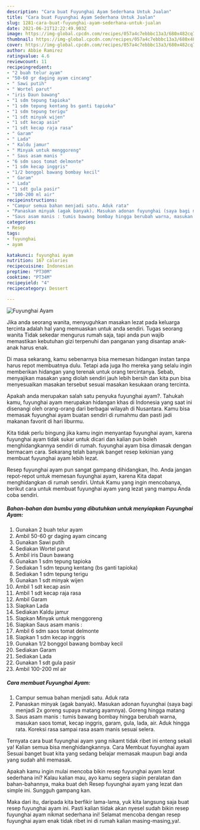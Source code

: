 ```yaml
---
description: "Cara buat Fuyunghai Ayam Sederhana Untuk Jualan"
title: "Cara buat Fuyunghai Ayam Sederhana Untuk Jualan"
slug: 1281-cara-buat-fuyunghai-ayam-sederhana-untuk-jualan
date: 2021-06-21T12:22:49.903Z
image: https://img-global.cpcdn.com/recipes/057a4c7ebbbc13a3/680x482cq70/fuyunghai-ayam-foto-resep-utama.jpg
thumbnail: https://img-global.cpcdn.com/recipes/057a4c7ebbbc13a3/680x482cq70/fuyunghai-ayam-foto-resep-utama.jpg
cover: https://img-global.cpcdn.com/recipes/057a4c7ebbbc13a3/680x482cq70/fuyunghai-ayam-foto-resep-utama.jpg
author: Abbie Ramirez
ratingvalue: 4.6
reviewcount: 11
recipeingredient:
- "2 buah telur ayam"
- "50-60 gr daging ayam cincang"
- " Sawi putih"
- " Wortel parut"
- "iris Daun bawang"
- "1 sdm tepung tapioka"
- "1 sdm tepung kentang bs ganti tapioka"
- "1 sdm tepung terigu"
- "1 sdt minyak wijen"
- "1 sdt kecap asin"
- "1 sdt kecap raja rasa"
- " Garam"
- " Lada"
- " Kaldu jamur"
- " Minyak untuk menggoreng"
- " Saus asam manis "
- "6 sdm saos tomat delmonte"
- "1 sdm kecap inggris"
- "1/2 bonggol bawang bombay kecil"
- " Garam"
- " Lada"
- "1 sdt gula pasir"
- "100-200 ml air"
recipeinstructions:
- "Campur semua bahan menjadi satu. Aduk rata"
- "Panaskan minyak (agak banyak). Masukan adonan fuyunghai (saya bagi menjadi 2x goreng supaya matang ayamnya). Goreng hingga matang"
- "Saus asam manis : tumis bawang bombay hingga berubah warna, masukan saos tomat, kecap inggris, garam, gula, lada, air. Aduk hingga rata. Koreksi rasa sampai rasa asam manis sesuai selera."
categories:
- Resep
tags:
- fuyunghai
- ayam

katakunci: fuyunghai ayam 
nutrition: 167 calories
recipecuisine: Indonesian
preptime: "PT30M"
cooktime: "PT34M"
recipeyield: "4"
recipecategory: Dessert

---
```



![Fuyunghai Ayam](https://img-global.cpcdn.com/recipes/057a4c7ebbbc13a3/680x482cq70/fuyunghai-ayam-foto-resep-utama.jpg)

Jika anda seorang wanita, menyuguhkan masakan lezat pada keluarga tercinta adalah hal yang memuaskan untuk anda sendiri. Tugas seorang  wanita Tidak sekedar mengurus rumah saja, tapi anda pun wajib memastikan kebutuhan gizi terpenuhi dan panganan yang disantap anak-anak harus enak.

Di masa  sekarang, kamu sebenarnya bisa memesan hidangan instan tanpa harus repot membuatnya dulu. Tetapi ada juga lho mereka yang selalu ingin memberikan hidangan yang terenak untuk orang tercintanya. Sebab, menyajikan masakan yang diolah sendiri jauh lebih bersih dan kita pun bisa menyesuaikan masakan tersebut sesuai masakan kesukaan orang tercinta. 



Apakah anda merupakan salah satu penyuka fuyunghai ayam?. Tahukah kamu, fuyunghai ayam merupakan hidangan khas di Indonesia yang saat ini disenangi oleh orang-orang dari berbagai wilayah di Nusantara. Kamu bisa memasak fuyunghai ayam buatan sendiri di rumahmu dan pasti jadi makanan favorit di hari liburmu.

Kita tidak perlu bingung jika kamu ingin menyantap fuyunghai ayam, karena fuyunghai ayam tidak sukar untuk dicari dan kalian pun boleh menghidangkannya sendiri di rumah. fuyunghai ayam bisa dimasak dengan bermacam cara. Sekarang telah banyak banget resep kekinian yang membuat fuyunghai ayam lebih lezat.

Resep fuyunghai ayam pun sangat gampang dihidangkan, lho. Anda jangan repot-repot untuk memesan fuyunghai ayam, karena Kita dapat menghidangkan di rumah sendiri. Untuk Kamu yang ingin mencobanya, berikut cara untuk membuat fuyunghai ayam yang lezat yang mampu Anda coba sendiri.

<!--inarticleads1-->

##### Bahan-bahan dan bumbu yang dibutuhkan untuk menyiapkan Fuyunghai Ayam:

1. Gunakan 2 buah telur ayam
1. Ambil 50-60 gr daging ayam cincang
1. Gunakan  Sawi putih
1. Sediakan  Wortel parut
1. Ambil iris Daun bawang
1. Gunakan 1 sdm tepung tapioka
1. Sediakan 1 sdm tepung kentang (bs ganti tapioka)
1. Sediakan 1 sdm tepung terigu
1. Gunakan 1 sdt minyak wijen
1. Ambil 1 sdt kecap asin
1. Ambil 1 sdt kecap raja rasa
1. Ambil  Garam
1. Siapkan  Lada
1. Sediakan  Kaldu jamur
1. Siapkan  Minyak untuk menggoreng
1. Siapkan  Saus asam manis :
1. Ambil 6 sdm saos tomat delmonte
1. Siapkan 1 sdm kecap inggris
1. Gunakan 1/2 bonggol bawang bombay kecil
1. Sediakan  Garam
1. Sediakan  Lada
1. Gunakan 1 sdt gula pasir
1. Ambil 100-200 ml air




<!--inarticleads2-->

##### Cara membuat Fuyunghai Ayam:

1. Campur semua bahan menjadi satu. Aduk rata
1. Panaskan minyak (agak banyak). Masukan adonan fuyunghai (saya bagi menjadi 2x goreng supaya matang ayamnya). Goreng hingga matang
1. Saus asam manis : tumis bawang bombay hingga berubah warna, masukan saos tomat, kecap inggris, garam, gula, lada, air. Aduk hingga rata. Koreksi rasa sampai rasa asam manis sesuai selera.




Ternyata cara buat fuyunghai ayam yang nikamt tidak ribet ini enteng sekali ya! Kalian semua bisa menghidangkannya. Cara Membuat fuyunghai ayam Sesuai banget buat kita yang sedang belajar memasak maupun bagi anda yang sudah ahli memasak.

Apakah kamu ingin mulai mencoba bikin resep fuyunghai ayam lezat sederhana ini? Kalau kalian mau, ayo kamu segera siapin peralatan dan bahan-bahannya, maka buat deh Resep fuyunghai ayam yang lezat dan simple ini. Sungguh gampang kan. 

Maka dari itu, daripada kita berfikir lama-lama, yuk kita langsung saja buat resep fuyunghai ayam ini. Pasti kalian tiidak akan nyesel sudah bikin resep fuyunghai ayam nikmat sederhana ini! Selamat mencoba dengan resep fuyunghai ayam enak tidak ribet ini di rumah kalian masing-masing,ya!.

